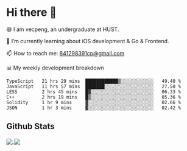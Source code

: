 
# Hi there 👋
😄 I am vecpeng, an undergraduate at HUST.

🌱 I’m currently learning about iOS development & Go & Frontend.

📫 How to reach me: 841298391cp@gmail.com

📊 My weekly development breakdown
<!--START_SECTION:waka-->

```text
TypeScript   21 hrs 29 mins  ████████████▒░░░░░░░░░░░░   49.40 %
JavaScript   11 hrs 57 mins  ███████░░░░░░░░░░░░░░░░░░   27.50 %
LESS         2 hrs 45 mins   █▓░░░░░░░░░░░░░░░░░░░░░░░   06.33 %
C++          2 hrs 19 mins   █▒░░░░░░░░░░░░░░░░░░░░░░░   05.36 %
Solidity     1 hr 9 mins     ▓░░░░░░░░░░░░░░░░░░░░░░░░   02.66 %
JSON         1 hr 3 mins     ▓░░░░░░░░░░░░░░░░░░░░░░░░   02.42 %
```

<!--END_SECTION:waka-->

## Github Stats
<a href="https://github.com/anuraghazra/github-readme-stats">
  <img align="center" src="https://github-readme-stats.vercel.app/api?username=vecpeng&count_private=true&hide=stars" />
</a>
<a href="https://github.com/anuraghazra/convoychat">
  <img align="center" src="https://github-readme-stats.vercel.app/api/top-langs/?username=vecpeng&layout=compact" />
</a>
